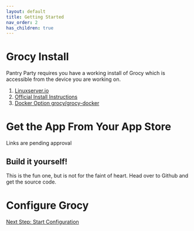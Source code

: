 ```yaml
---
layout: default
title: Getting Started
nav_order: 2
has_children: true
---
```


# Grocy Install
Pantry Party requires you have a working install of Grocy which is
accessible from the device you are working on.

1. [Linuxserver.io](https://github.com/linuxserver/docker-grocy)
1. [Official Install Instructions](https://github.com/grocy/grocy#how-to-install)
1. [Docker Option grocy/grocy-docker](https://github.com/grocy/grocy-docker)

# Get the App From Your App Store

Links are pending approval

## Build it yourself!

This is the fun one, but is not for the faint of heart. Head over to Github and
get the source code.

# Configure Grocy
[Next Step: Start Configuration](./configuration-step1)

